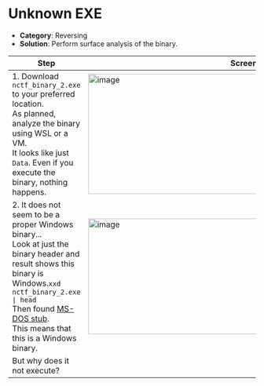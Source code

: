 # Unknown EXE

- **Category**: Reversing  
- **Solution**:  Perform surface analysis of the binary.


| Step | Screenshot |
|------|------------|  
|1. Download `nctf_binary_2.exe` to your preferred location.<br>As planned, analyze the binary using WSL or a VM.<br>It looks like just `Data`. Even if you execute the binary, nothing happens.|<img width="668" height="245" alt="image" src="https://github.com/user-attachments/assets/da4f7d15-be12-4969-8ef0-0fe5b52f5035" />|
|2. It does not seem to be a proper Windows binary...<br>Look at just the binary header and result shows this binary is Windows.`xxd nctf_binary_2.exe \| head` <br>Then found [MS-DOS stub](https://yaya.lsv.jp/dos_stub/).<br>This means that this is a Windows binary.<br>|<img width="638" height="236" alt="image" src="https://github.com/user-attachments/assets/6c1371c3-7519-45e5-a2f1-1027aa7dabd2" />|
But why does it not execute?|
